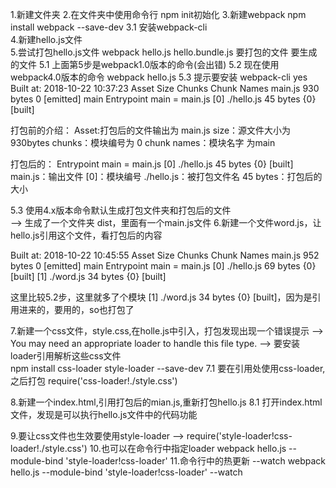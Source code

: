 1.新建文件夹
2.在文件夹中使用命令行   npm init初始化
3.新建webpack            npm install webpack --save-dev
3.1  安装webpack-cli     
4.新建hello.js文件       
5.尝试打包hello.js文件   webpack   hello.js         hello.bundle.js
                                   要打包的文件     要生成的文件
5.1 上面第5步是webpack1.0版本的命令(会出错)
5.2 现在使用webpack4.0版本的命令    webpack hello.js
5.3 提示要安装 webpack-cli          yes
Built at: 2018-10-22 10:37:23
  Asset       Size  Chunks             Chunk Names
main.js  930 bytes       0  [emitted]  main
Entrypoint main = main.js
[0] ./hello.js 45 bytes {0} [built]

打包前的介绍：
Asset:打包后的文件输出为 main.js
size：源文件大小为 930bytes
chunks：模块编号为 0 
chunk names：模块名字 为main

打包后的：
Entrypoint main = main.js
[0] ./hello.js 45 bytes {0} [built]
main.js：输出文件
[0]：模块编号
./hello.js：被打包文件名
45 bytes：打包后的大小

5.3 使用4.x版本命令默认生成打包文件夹和打包后的文件      
        --> 生成了一个文件夹 dist，里面有一个main.js文件
6.新建一个文件word.js，让hello.js引用这个文件，看打包后的内容

Built at: 2018-10-22 10:45:55
  Asset       Size  Chunks             Chunk Names
main.js  952 bytes       0  [emitted]  main
Entrypoint main = main.js
[0] ./hello.js 69 bytes {0} [built]
[1] ./word.js 34 bytes {0} [built]

这里比较5.2步，这里就多了个模块 [1] ./word.js 34 bytes {0} [built]，因为是引用进来的，要用的，so也打包了

7.新建一个css文件，style.css,在holle.js中引入，打包发现出现一个错误提示
    --> You may need an appropriate loader to handle this file type.
--> 要安装loader引用解析这些css文件  
    npm install css-loader style-loader --save-dev
7.1 要在引用处使用css-loader,之后打包
    require('css-loader!./style.css')

8.新建一个index.html,引用打包后的mian.js,重新打包hello.js
8.1 打开index.html文件，发现是可以执行hello.js文件中的代码功能

9.要让css文件也生效要使用style-loader
 --> require('style-loader!css-loader!./style.css')
10.也可以在命令行中指定loader webpack hello.js --module-bind 'style-loader!css-loader'
11.命令行中的热更新 --watch
webpack hello.js --module-bind 'style-loader!css-loader' --watch



